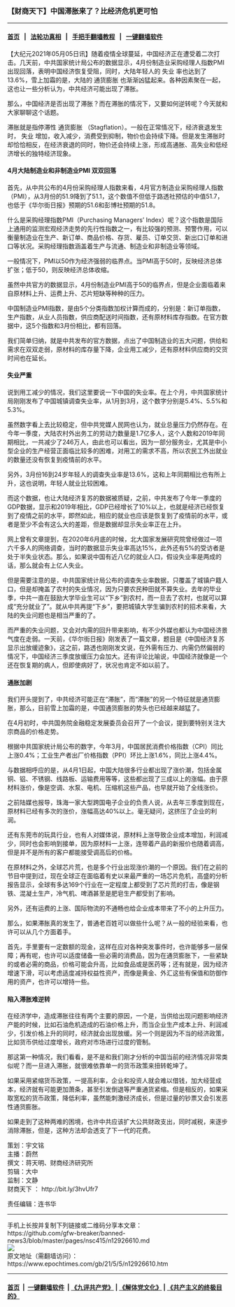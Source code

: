 ### 【财商天下】中国滞胀来了？比经济危机更可怕
------------------------

#### [首页](https://github.com/gfw-breaker/banned-news3/blob/master/README.md) &nbsp;&nbsp;|&nbsp;&nbsp; [法轮功真相](https://github.com/begood0513/basic/blob/master/README.md)  &nbsp;&nbsp;|&nbsp;&nbsp; [手把手翻墙教程](https://github.com/gfw-breaker/guides/wiki)  &nbsp;&nbsp;|&nbsp;&nbsp; [一键翻墙软件](https://github.com/gfw-breaker/nogfw/blob/master/README.md)  



<div><p>
 【大纪元2021年05月05日讯】随着疫情全球蔓延，中国经济正在遭受着二次打击。几天前，中共国家统计局公布的数据显示，4月份制造业采购经理人指数PMI出现回落，表明中国经济恢复受阻，同时，大陆年轻人的
 <ok href="https://www.epochtimes.com/gb/tag/%E5%A4%B1%E4%B8%9A.html">
  失业
 </ok>
 率也达到了13.6%，雪上加霜的是，大陆的
 <ok href="https://www.epochtimes.com/gb/tag/%E9%80%9A%E8%B4%A7%E8%86%A8%E8%83%80.html">
  通货膨胀
 </ok>
 也渐渐凶猛起来。各种因素聚在一起，这也让一些分析认为，中共经济可能出现了滞胀。
</p>
<p>
 那么，中国经济是否出现了滞胀？而在滞胀的情况下，又要如何逆转呢？今天就和大家聊聊这个话题。
</p>
<p>
 滞胀就是指停滞性
 <ok href="https://www.epochtimes.com/gb/tag/%E9%80%9A%E8%B4%A7%E8%86%A8%E8%83%80.html">
  通货膨胀
 </ok>
 （Stagflation）。一般在正常情况下，经济衰退发生时，
 <ok href="https://www.epochtimes.com/gb/tag/%E5%A4%B1%E4%B8%9A.html">
  失业
 </ok>
 增加，收入减少，消费受到抑制，物价也会持续下降。但是发生滞胀时却恰恰相反，在经济衰退的同时，物价还会持续上涨，形成高通胀、高失业和低经济增长的独特经济现象。
</p>
<p>
</p>
<h4>
 4月大陆制造业和非制造业PMI 双双回落
</h4>
<p>
 首先，从中共公布的4月份采购经理人指数来看，4月官方制造业采购经理人指数（PMI），从3月份的51.9降到了51.1，这个数值不但低于路透社预估的中值51.7，也低于《华尔街日报》预期的51.6和彭博社预期的51.8。
</p>
<p>
 什么是采购经理指数PMI（Purchasing Managers’ Index）呢？这个指数是国际上通用的监测宏观经济走势的先行性指数之一，有比较强的预测、预警作用，可以衡量制造业在生产、新订单、商品价格、存货、雇员、订单交货、新出口订单和进口等状况。采购经理指数涵盖着生产与流通、制造业和非制造业等领域。
</p>
<p>
 一般情况下，PMI以50作为经济强弱的临界点。当PMI高于50时，反映经济总体扩张；低于50，则反映经济总体收缩。
</p>
<p>
 虽然中共官方的数据显示，4月份制造业PMI高于50的临界点，但是企业面临着来自原材料上升、运费上升、芯片短缺等种种的压力。
</p>
<p>
 中国制造业PMI指数，是由5个分类指数加权计算而成的，分别是：新订单指数，生产指数，从业人员指数，供应商配送时间指数，还有原材料库存指数。在官方数据中，这5个指数和3月份相比，都有回落。
</p>
<p>
 我们简单归纳，就是中共发布的官方数据，点出了中国制造业的五大问题，供给和需求在双双走弱，原材料的库存量下降，企业用工减少，还有原材料供应商的交货时间也在延长。
</p>
<h4>
 失业严重
</h4>
<p>
 说到用工减少的情况，我们这里要说一下中国的失业率。在上个月，中共国家统计局刚刚发布了中国城镇调查失业率，从1月到3月，这个数字分别是5.4%、5.5%和5.3%。
</p>
<p>
 虽然数字看上去比较稳定，但中共党媒人民网也认为，就业总量压力仍然存在。在今年一季度，大陆农村外出务工的劳动力数量是1.7亿多人，这个人数和2019年同期相比，一共减少了246万人，由此也可以看出，因为一部分服务业，尤其是中小型企业的生产经营正面临比较多的困难，对用工的需求不高，所以农民工外出就业的数量还没有恢复到疫情前的水平。
</p>
<p>
 另外，3月份16到24岁年轻人的调查失业率是13.6%，这和上年同期相比也有所上升，这也说明，年轻人就业比较困难。
</p>
<p>
 而这个数据，也让大陆经济复苏的数据被质疑，之前，中共发布了今年一季度的GDP数据，显示和2019年相比，GDP已经增长了10%以上，也就是经济已经恢复到了疫情之前的水平，即然如此，相应的就业也应该是恢复到了疫情前的水平，或者是至少不会有这么大的差距，但是数据却显示失业率正在上升。
</p>
<p>
 网上曾有文章提到，在2020年6月底的时候，北大国家发展研究院曾经做过一项六千多人的网络调查，当时的数据显示失业率高达15%，此外还有5%的受访者是处于半失业状态。那么，如果说中国有近八亿的就业人口，假设失业率是两成的话，那么就会有上亿人失业。
</p>
<p>
 但是需要注意的是，中共国家统计局公布的调查失业率数据，只覆盖了城镇户籍人口，但是却掩盖了农村的失业情况，因为只要农民种田就不算失业。去年的毕业季，中共一直在鼓励大学毕业生可以“下乡”到农村，而一旦去了农村，也就可以算成“充分就业了”。就从中共再提“下乡”，要把城镇大学生骗到农村的招术来看，大陆的失业问题也是相当严重的了。
</p>
<p>
 而严重的失业问题，又会对内需的回升带来影响，有不少外媒也都认为中国经济景气度在走弱。一天前，《华尔街日报》刚发表了一篇文章，题目是《中国经济复苏显示出放缓迹象》，这之前，路透也刚刚发文说，在外需有压力、内需仍然偏弱的情况下，中国经济三季度放缓压力会加大。还有评论比喻说，中国经济就像是一个还在恢复期的病人，但即使病好了，状况也肯定不如以前了。
</p>
<h4>
 通胀加剧
</h4>
<p>
 我们开头提到了，中共经济可能正在“滞胀”，而“滞胀”的另一个特征就是通货膨胀，那么，目前雪上加霜的是，中国通货膨胀的势头也已经越来越猛了。
</p>
<p>
 在4月初时，中共国务院金融稳定发展委员会召开了一个会议，提到要特别关注大宗商品的价格走势。
</p>
<p>
 根据中共国家统计局公布的数字，今年3月，中国居民消费价格指数（CPI）同比上涨0.4%；工业生产者出厂价格指数（PPI）环比上涨1.6%，同比上涨4.4%。
</p>
<p>
 与数据相呼应的是，从4月1日起，中国大陆很多行业都出现了涨价潮，包括金属铜、铝、不锈钢、线路板、运输费用等等，这些都出现了三成以上的涨幅。由于原材料涨价，像是空调、水泵、电机、压缩机这些产品，也早就开始了全线涨价。
</p>
<p>
 之前陆媒也报导，珠海一家大型跨国电子企业的负责人说，从去年三季度到现在，原材料已经有多次的涨价，涨幅高达40%以上。毫无疑问，这挤压了企业的利润。
</p>
<p>
 还有东莞市的玩具行业，也有人对媒体说，原材料上涨导致企业成本增加，利润减少，同时也会影响到接单，因为原材料一上涨，连带着产品的新报价也随着调高，但是并不是所有的客户都能接受调高后的价格。
</p>
<p>
 在原材料之外，全球芯片荒，也是多个行业出现涨价潮的一个原因。我们在之前的节目中提到过，现在全球正在面临着有史以来最严重的一场芯片危机，高盛的分析报告显示，全球有多达169个行业在一定程度上都受到了芯片荒的打击，像是钢铁、混凝土生产，冷气机、啤酒甚至是肥皂生产都受到了影响。
</p>
<p>
 另外，还有运费的上涨、国际物流的不通畅也给企业成本带来了不小的上升压力。
</p>
<p>
 那么，如果滞胀真的发生了，普通老百姓可以做些什么呢？从一般的经验来看，也许可以从几个方面着手。
</p>
<p>
 首先，手里要有一定数额的现金，这样在应对各种突发事件时，也许能够多一层保障；再有呢，也许可以适度储备一些必需的消费品，因为在通货膨胀下，一些紧缺的或者必需的商品，价格可能会升高，比如食品或是医药等；还有就是，因为经济增速下滑，可以考虑适度减持权益性资产，而像是黄金、外汇这些有保值和防御作用的资产，也许可以增持一些。
</p>
<h4>
 陷入滞胀难逆转
</h4>
<p>
 在经济学中，造成滞胀往往有两个主要的原因，一个是，当供给出现问题影响经济产能的时候，比如石油危机造成的石油价格上升，而当企业生产成本上升、利润减少，引发价格上升的同时，经济就会出现放缓。另一个则是因为不当的经济政策，比如货币供给过度增长，政府对市场进行过度的管制。
</p>
<p>
 那这第一种情况，我们看看，是不是和我们刚才分析的中国当前的经济情况非常类似呢？而一旦进入滞胀，就很难依靠单一的货币政策来扭转乾坤了。
</p>
<p>
 如果采用紧缩货币政策，一提高利率，企业和投资人就会难以借钱，加大经营成本，经济就有可能更加萧条，甚至引发倒退等严重通货紧缩。但是相反的，如果采取宽松的货币政策，降低利率，虽然能刺激经济成长，但是过量的钞票又会引发恶性通货膨胀。
</p>
<p>
 如果走到了这种两难的困境，也许中共应该扩大公共财政支出，同时减税，来逐步消除滞胀，但是，这种方法却会透支了下一代的花费。
</p>
<p>
 策划：宇文铭
 <br/>
 主播：蔚然
 <br/>
 撰文：蒋天明、财商经济研究所
 <br/>
 剪辑：大中
 <br/>
 监制：文静
 <br/>
 <ok href="https://www.epochtimes.com/gb/tag/%E8%B4%A2%E5%95%86%E5%A4%A9%E4%B8%8B.html">
  财商天下
 </ok>
 ：
 <ok href="http://bit.ly/3hvUfr7">
  http://bit.ly/3hvUfr7
 </ok>
</p>
<p>
 责任编辑：连书华
</p>
</div>
<hr/>
手机上长按并复制下列链接或二维码分享本文章：<br/>
https://github.com/gfw-breaker/banned-news3/blob/master/pages/nsc415/n12926610.md <br/>
<a href='https://github.com/gfw-breaker/banned-news3/blob/master/pages/nsc415/n12926610.md'><img src='https://github.com/gfw-breaker/banned-news3/blob/master/pages/nsc415/n12926610.md.png'/></a> <br/>
原文地址（需翻墙访问）：https://www.epochtimes.com/gb/21/5/5/n12926610.htm


------------------------
#### [首页](https://github.com/gfw-breaker/banned-news3/blob/master/README.md) &nbsp;|&nbsp; [一键翻墙软件](https://github.com/gfw-breaker/nogfw/blob/master/README.md) &nbsp;| [《九评共产党》](https://github.com/gfw-breaker/9ping.md/blob/master/README.md#九评之一评共产党是什么) | [《解体党文化》](https://github.com/gfw-breaker/jtdwh.md/blob/master/README.md) | [《共产主义的终极目的》](https://github.com/gfw-breaker/gczydzjmd.md/blob/master/README.md)


<img src='http://gfw-breaker.win/banned-news3/pages/nsc415/n12926610.md' width='0px' height='0px'/>